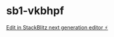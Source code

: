 # sb1-vkbhpf

[Edit in StackBlitz next generation editor ⚡️](https://stackblitz.com/~/github.com/haydnphilipdesign/sb1-vkbhpf)